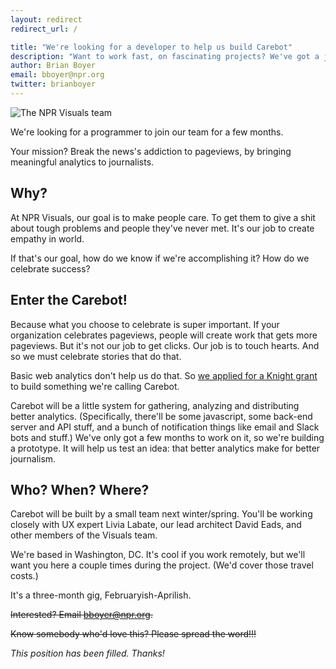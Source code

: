 ```yaml
---
layout: redirect
redirect_url: /

title: "We're looking for a developer to help us build Carebot"
description: "Want to work fast, on fascinating projects? We've got a job for you."
author: Brian Boyer
email: bboyer@npr.org
twitter: brianboyer
---
```

![The NPR Visuals team](/img/posts/carebot.jpg)

We're looking for a programmer to join our team for a few months.

Your mission? Break the news's addiction to pageviews, by bringing meaningful analytics to journalists.

## Why?

At NPR Visuals, our goal is to make people care. To get them to give a shit about tough problems and people they've never met. It's our job to create empathy in world.

If that's our goal, how do we know if we're accomplishing it? How do we celebrate success?

## Enter the Carebot!

Because what you choose to celebrate is super important. If your organization celebrates pageviews, people will create work that gets more pageviews. But it's not our job to get clicks. Our job is to touch hearts. And so we must celebrate stories that do that.

Basic web analytics don't help us do that. So [we applied for a Knight grant](http://www.poynter.org/news/mediawire/382681/npr-is-building-an-analytics-bot-that-emphasizes-caring-over-clicks/) to build something we're calling Carebot.

Carebot will be a little system for gathering, analyzing and distributing better analytics. (Specifically, there'll be some javascript, some back-end server and API stuff, and a bunch of notification things like email and Slack bots and stuff.) We've only got a few months to work on it, so we're building a prototype. It will help us test an idea: that better analytics make for better journalism.

## Who? When? Where?

Carebot will be built by a small team next winter/spring. You'll be working closely with UX expert Livia Labate, our lead architect David Eads, and other members of the Visuals team.

We're based in Washington, DC. It's cool if you work remotely, but we'll want you here a couple times during the project. (We'd cover those travel costs.)

It's a three-month gig, Februaryish-Aprilish.

<s>Interested? Email [bboyer@npr.org](mailto:bboyer@npr.org).</s>

<s>Know somebody who'd love this? Please spread the word!!!</s>

_This position has been filled. Thanks!_

